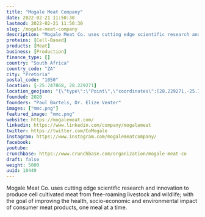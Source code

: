 ```yaml
---
title: "Mogale Meat Company"
date: 2022-02-21 11:50:30
lastmod: 2022-02-21 11:50:30
slug: /mogale-meat-company
description: "Mogale Meat Co. uses cutting edge scientific research and innovation to produce cell cultivated meat from free-roaming livestock and wildlife; with the goal of improving the health, socio-economic and environmental impact of consumer meat products, one meal at a time."
proteins: [Cell-Based]
products: [Meat]
business: [Production]
finance_type: []
country: "South Africa"
country_code: "ZA"
city: "Pretoria"
postal_code: "1050"
location: [-25.747868, 28.229271]
location_geojson: "{\"type\":\"Point\",\"coordinates\":[28.229271,-25.747868]}"
founded: 2020
founders: "Paul Bartels, Dr. Elize Venter"
images: ["mmc.png"]
featured_image: "mmc.png"
website: https://mogalemeat.com/
linkedin: https://www.linkedin.com/company/mogalemeat
twitter: https://twitter.com/CoMogale
instagram: https://www.instagram.com/mogalemeatcompany/
facebook: 
youtube: 
crunchbase: https://www.crunchbase.com/organization/mogale-meat-co
draft: false
weight: 5000
uuid: 10449
---
```

Mogale Meat Co. uses cutting edge scientific research and innovation to produce cell cultivated meat from free-roaming livestock and wildlife; with the goal of improving the health, socio-economic and environmental impact of consumer meat products, one meal at a time.
